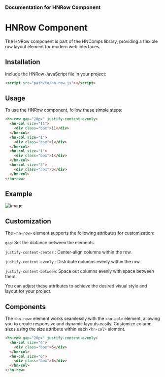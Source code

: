 ### Documentation for HNRow Component

# HNRow Component

The HNRow component is part of the HNComps library, providing a flexible row layout element for modern web interfaces.

## Installation

Include the HNRow JavaScript file in your project:

```html
<script src="path/to/hn-row.js"></script>
```

## Usage

To use the HNRow component, follow these simple steps:

```html
<hn-row gap="20px" justify-content-evenly>
  <hn-col size="11">
    <div class="box">11</div>
  </hn-col>
  <hn-col size="1">
    <div class="box">1</div>
  </hn-col>
  <hn-col size="1">
    <div class="box">1</div>
  </hn-col>
  <hn-col size="3">
    <div class="box">3</div>
  </hn-col>
</hn-row>
```

## Example

![image](https://github.com/hajdunorbert/hncomps/assets/143267212/8cde5038-b25f-44d1-8fc2-553a0c223b71)

## Customization

The `<hn-row>` element supports the following attributes for customization:

`gap`: Set the diatance between the elements.

`justify-content-center` : Center-align columns within the row.

`justify-content-evenly` : Distribute columns evenly within the row.

`justify-content-between`: Space out columns evenly with space between them.

You can adjust these attributes to achieve the desired visual style and layout for your project.

## Components

The `<hn-row>` element works seamlessly with the `<hn-col>` element, allowing you to create responsive and dynamic layouts easily.
Customize column sizes using the size attribute within each `<hn-col>` element.

```html
<hn-row gap="20px" justify-content-evenly>
  <hn-col size="6">
    <div class="box">6</div>
  </hn-col>
  <hn-col size="6">
    <div class="box">6</div>
  </hn-col>
</hn-row>
```
